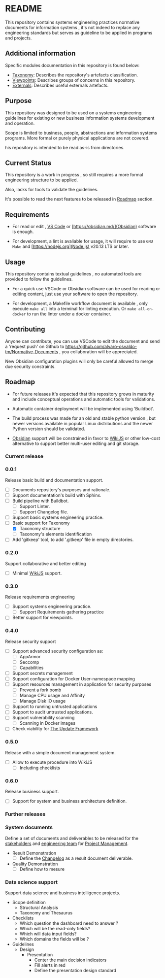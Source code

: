 # README

This repository contains systems engineering practices normative documents for information systems , it's not indeed to replace any engineering standards but serves as guideline to be applied in programs and projects.

## Additional information

Specific modules documentation in this repository is found below:

-   [Taxonomy](Taxonomy/README.md): Describes the repository's artefacts classification.
- [Viewpoints](Viewpoints/README.md): Describes groups of concerns in this repository.
-   [Externals](Externals/Externals.md): Describes useful externals artefacts.


## Purpose

This repository was designed to be used on a systems engineering guidelines for existing or new business information systems development and operation.

Scope is limited to business, people, abstractions and information systems programs. More formal or purely physical applications are not covered.

his repository is intended to be read as-is from directories.

## Current Status

This repository is a work in progress , so still requires a more formal engineering structure to be applied.

Also, lacks for tools to validate the guidelines.

It's possible to read the next features to be released in [Roadmap](#roadmap) section.

## Requirements

-   For read or edit , [VS Code](https://code.visualstudio.com/) or [https://obsidian.md/](Obsidian) software is enough.

-   For development, a lint is avaliable for usage, it will require to use `GNU Make` and [https://nodejs.org](Node.js) v20.13 LTS or later.

## Usage

This repository contains textual guidelines , no automated tools are provided to follow the guidelines.

-   For a quick use VSCode or Obsidian software can be used for reading or editing content, just use your software to open the repository.

-   For development, a Makefile workflow document is available , only execute `make all` into a terminal for linting execution. Or `make all-on-docker` to run the linter under a docker container.

## Contributing

Anyone can contribute, you can use VSCode to edit the document and send a 'request push' on Github to <https://github.com/alvaro-osvaldo-tm/Normative-Documents> , you collaboration will be appreciated.

New Obsidian configuration plugins will only be careful allowed to merge due security constraints.

## Roadmap

-   For future releases it's expected that this repository grows in maturity and include conceptual operations and automatic tools for validations.

-   Automatic container deployment will be implemented using 'Buildbot'.

-   The build process was made for an old and stable python version , but newer versions available in popular Linux distributions and the newer Python version should be validated.

-   [Obsidian](Tools/Management/Knowledge%20Management/Information%20Capture/Obsidian.md) support will be constrained in favor to [WikiJS](Tools/Management/Knowledge%20Management/Information%20Capture/WikiJS.md) or other low-cost alternative to support better multi-user editing and git storage.

### Current release

### 0.0.1

Release basic build and documentation support.

-   [ ] Documents repository's purposes and rationale.
-   [ ] Support documentation's build with Sphinx.
-   [ ] Build pipeline with Buildbot.
    -   [ ] Support Linter.
    -   [ ] Support Changelog file.
-   [ ] Support basic systems engineering practice.
-   [ ] Basic support for Taxonomy
    -   [x] Taxonomy structure
    -   [ ] Taxonomy's elements identification
- [ ] Add 'gitkeep' tool, to add '.gitkeep' file in empty directories.

### 0.2.0

Support collaborative and better editing

-   [ ] Minimal [WikiJS](Tools/Management/Knowledge%20Management/Information%20Capture/WikiJS.md) support.

### 0.3.0

Release requirements engineering

-   [ ] Support systems engineering practice.
    -   [ ] Support Requirements gathering practice
- [ ] Better support for viewpoints.

### 0.4.0

Release security support

-   [ ] Support advanced security configuration as:
    -   [ ] AppArmor
    -   [ ] Seccomp
    -   [ ] Capabilities
-   [ ] Support secrets management
-   [ ] Support configuration for Docker User-namespace mapping
-   [ ] Support resources management in application for security purposes
    -   [ ] Prevent a fork bomb
    -   [ ] Manage CPU usage and Affinity
    -   [ ] Manage Disk IO usage
-   [ ] Support to running untrusted applications
-   [ ] Support to audit untrusted applications.
-   [ ] Support vulnerability scanning
    -   [ ] Scanning in Docker images
-   [ ] Check viability for [The Update Framework](https://theupdateframework.io/)

### 0.5.0

Release with a simple document management system.

-   [ ] Allow to execute procedure into WikiJS
    -   [ ] Including checklists

### 0.6.0

Release business support.

-   [ ] Support for system and business architecture definition.


### Further releases

### System documents

Define a set of documents and deliverables to be released for the [stakeholders](Roles/Project/Stakeholders/Project%20Stakeholder%20Role.md) and [engineering team](Roles/Engineering/Engineering%20Role.md) for [Project Management](Taxonomy/Management/Project%20Management/Project%20Management.md).

- Result Demonstration
	- [ ] Define the [Changelog](Taxonomy/Engineering/Software%20Engineering/Software%20Release/Changelog.md) as a result document deliverable.
- Quality Demonstration
	- [ ] Define how to mesure 

### Data science support

Support data science and business intelligence projects.

- Scope definition
	- Structural Analysis
	- Taxonomy and Thesaurus
- Checklists
	- Which question the dashboard need to answer ?
	- Which will be the read-only fields?
	- Which will data input fields?
	- Which domains the fields will be ?
- Guidelines
	- Design
		- Presentation
			- Center the main decision indicators
			- Fill alerts in red
			- Define the presentation design standard


